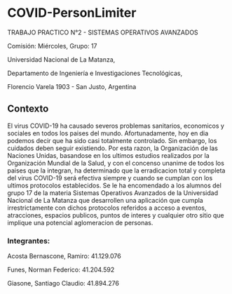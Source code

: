 # COVID-PersonLimiter

TRABAJO PRACTICO N°2 - SISTEMAS OPERATIVOS AVANZADOS

Comisión: Miércoles, Grupo: 17

Universidad Nacional de La Matanza,

Departamento de Ingeniería e Investigaciones Tecnológicas, 

Florencio Varela 1903 - San Justo, Argentina 

## Contexto
El virus COVID-19 ha causado severos problemas sanitarios, economicos y sociales en todos los paises del mundo. Afortunadamente, hoy en dia podemos decir que ha sido casi totalmente controlado. Sin embargo, los cuidados deben seguir existiendo. Por esta razon, la Organización de las Naciones Unidas, basandose en los ultimos estudios realizados por la Organización Mundial de la Salud, y con el concenso unanime de todos los paises que la integran, ha determinado que la erradicacion total y completa del virus COVID-19 será efectiva siempre y cuando se cumplan con los ultimos protocolos establecidos. Se le ha encomendado a los alumnos del grupo 17 de la materia Sistemas Operativos Avanzados de la Universidad Nacional de La Matanza que desarrollen una aplicación que cumpla irrestrictamente con dichos protocolos referidos a acceso a eventos, atracciones, espacios publicos, puntos de interes y cualquier otro sitio que implique una potencial aglomeracion de personas.

### Integrantes:

Acosta Bernascone, Ramiro: 41.129.076

Funes, Norman Federico: 41.204.592

Giasone, Santiago Claudio: 41.894.276
